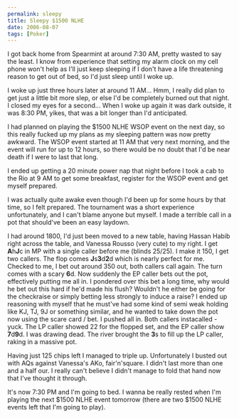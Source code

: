 ```yaml
---
permalink: sleepy
title: Sleepy $1500 NLHE
date: 2006-08-07
tags: [Poker]
---
```

I got back home from Spearmint at around 7:30 AM, pretty wasted to say the least. I know from experience that setting my alarm clock on my cell phone won't help as I'll just keep sleeping if I don't have a life threatening reason to get out of bed, so I'd just sleep until I woke up.

<!-- more -->

I woke up just three hours later at around 11 AM... Hmm, I really did plan to get just a little bit more slep, or else I'd be completely burned out that night. I closed my eyes for a second... When I woke up again it was dark outside, it was 8:30 PM, yikes, that was a bit longer than I'd anticipated.

I had planned on playing the $1500 NLHE WSOP event on the next day, so this really fucked up my plans as my sleeping pattern was now pretty awkward. The WSOP event started at 11 AM that very next morning, and the event will run for up to 12 hours, so there would be no doubt that I'd be near death if I were to last that long.

I ended up getting a 20 minute power nap that night before I took a cab to the Rio at 9 AM to get some breakfast, register for the WSOP event and get myself prepared.

I was actually quite awake even though I'd been up for some hours by that time, so I felt prepared. The tournament was a short experience unfortunately, and I can't blame anyone but myself. I made a terrible call in a pot that should've been an easy laydown.

I had around 1800, I'd just been moved to a new table, having Hassan Habib right across the table, and Vanessa Rousso (very cute) to my right. I get **A**h**J**c in MP with a single caller before me (blinds 25/25). I make it 150, I get two callers. The flop comes **J**s**3**d**2**d which is nearly perfect for me. Checked to me, I bet out around 350 out, both callers call again. The turn comes with a scary **6**d. Now suddenly the EP caller bets out the pot, effectively putting me all in. I pondered over this bet a long time, why would he bet out this hard if he'd made his flush? Wouldn't he either be going for the checkraise or simply betting less strongly to induce a raise? I ended up reasoning with myself that he must've had some kind of semi weak holding like KJ, TJ, 9J or something similar, and he wanted to take down the pot now using the scare card / bet. I pushed all in. Both callers instacalled - yuck. The LP caller showed 22 for the flopped set, and the EP caller show **7**d**9**d. I was drawing dead. The river brought the **3**s to fill up the LP caller, raking in a massive pot.

Having just 125 chips left I managed to triple up. Unfortunately I busted out with AQs against Vanessa's AKo, fair'n'square. I didn't last more than one and a half our. I really can't believe I didn't manage to fold that hand now that I've thought it through.

It's now 7:30 PM and I'm going to bed. I wanna be really rested when I'm playing the next $1500 NLHE event tomorrow (there are two $1500 NLHE events left that I'm going to play).
